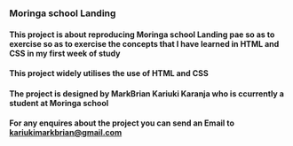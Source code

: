 

### Moringa school Landing 

#### This project is about reproducing Moringa school Landing pae so as to exercise so as to exercise the concepts that I have learned in HTML and CSS in my first week of study

#### This project widely utilises the use of HTML and CSS
#### The project is designed by MarkBrian Kariuki Karanja who is ccurrently a student at Moringa school
#### For any enquires about the project you can send an Email to kariukimarkbrian@gmail.com
